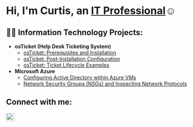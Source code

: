 <h1>Hi, I'm Curtis, an <a href="https://www.linkedin.com/in/curtis-morris124">IT Professional</a>☺</h1>

<h2>👨‍💻 Information Technology Projects:</h2>

- <b>osTicket (Help Desk Ticketing System)</b>
  - [osTicket: Prerequisites and Installation](https://github.com/cmorris33/osticket-prereqs)
  - [osTicket: Post-Installation Configuration](https://github.com/cmorris33/post-install-config)
  - [osTicket: Ticket Lifecycle Examples](https://github.com/cmorris33/ticket-lifecycle)
- <b>Microsoft Azure</b>
  - [Configuring Active Directory within Azure VMs](https://github.com/cmorris33/configure-ad)
  - [Network Security Groups (NSGs) and Inspecting Network Protocols](https://github.com/cmorris33/azure-network-protocols)

<h2>Connect with me:</h2>

[<img align="left" alt="curtis-morris124 | LinkedIn" width="22px" src="https://cdn.jsdelivr.net/npm/simple-icons@v3/icons/linkedin.svg" />][linkedin]

[linkedin]: https://linkedin.com/in/curtis-morris124
